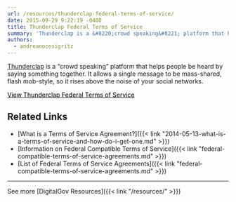 ```yaml
---
url: /resources/thunderclap-federal-terms-of-service/
date: 2015-09-29 9:22:19 -0400
title: Thunderclap Federal Terms of Service
summary: 'Thunderclap is a &#8220;crowd speaking&#8221; platform that helps people be heard by saying something together. It allows a single message to be mass-shared, flash mob-style, so it rises above the noise of your social networks. View Thunderclap Federal Terms of Service   Related Links What is a Terms of Service Agreement? Information on Federal Compatible'
authors:
  - andreanocesigritz
---
```


[Thunderclap](https://www.thunderclap.it/) is a &#8220;crowd speaking&#8221; platform that helps people be heard by saying something together. It allows a single message to be mass-shared, flash mob-style, so it rises above the noise of your social networks.

<a class="button" style="color: #000000" href="https://www.thunderclap.it/federal_tou">View Thunderclap Federal Terms of Service</a>

 

## Related Links

  * [What is a Terms of Service Agreement?]({{< link "2014-05-13-what-is-a-terms-of-service-and-how-do-i-get-one.md" >}})
  * [Information on Federal Compatible Terms of Service]({{< link "federal-compatible-terms-of-service-agreements.md" >}})
  * [List of Federal Terms of Service Agreements]({{< link "federal-compatible-terms-of-service-agreements.md" >}})

 

* * *

 

See more [DigitalGov Resources]({{< link "/resources/" >}})